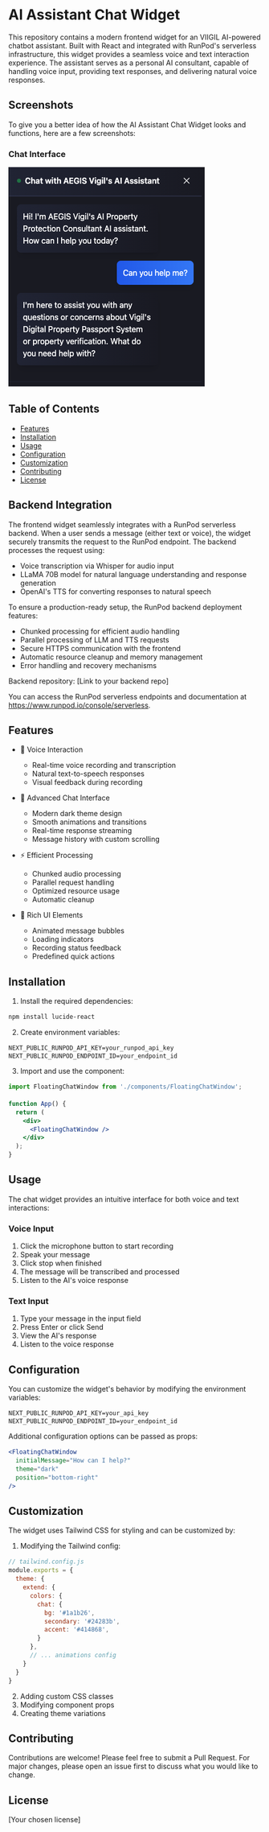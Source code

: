 # AI Assistant Chat Widget

This repository contains a modern frontend widget for an VIIGIL AI-powered chatbot assistant. Built with React and integrated with RunPod's serverless infrastructure, this widget provides a seamless voice and text interaction experience. The assistant serves as a personal AI consultant, capable of handling voice input, providing text responses, and delivering natural voice responses.

## Screenshots

To give you a better idea of how the AI Assistant Chat Widget looks and functions, here are a few screenshots:

### Chat Interface
![Chat Interface](images/chat-interface.png)

## Table of Contents
- [Features](#features)
- [Installation](#installation)
- [Usage](#usage)
- [Configuration](#configuration)
- [Customization](#customization)
- [Contributing](#contributing)
- [License](#license)

## Backend Integration
The frontend widget seamlessly integrates with a RunPod serverless backend. When a user sends a message (either text or voice), the widget securely transmits the request to the RunPod endpoint. The backend processes the request using:

- Voice transcription via Whisper for audio input
- LLaMA 70B model for natural language understanding and response generation
- OpenAI's TTS for converting responses to natural speech

To ensure a production-ready setup, the RunPod backend deployment features:
- Chunked processing for efficient audio handling
- Parallel processing of LLM and TTS requests
- Secure HTTPS communication with the frontend
- Automatic resource cleanup and memory management
- Error handling and recovery mechanisms

Backend repository: [Link to your backend repo]

You can access the RunPod serverless endpoints and documentation at https://www.runpod.io/console/serverless.

## Features
- 🎤 Voice Interaction
  - Real-time voice recording and transcription
  - Natural text-to-speech responses
  - Visual feedback during recording

- 💬 Advanced Chat Interface
  - Modern dark theme design
  - Smooth animations and transitions
  - Real-time response streaming
  - Message history with custom scrolling

- ⚡ Efficient Processing
  - Chunked audio processing
  - Parallel request handling
  - Optimized resource usage
  - Automatic cleanup

- 🎨 Rich UI Elements
  - Animated message bubbles
  - Loading indicators
  - Recording status feedback
  - Predefined quick actions

## Installation

1. Install the required dependencies:
```bash
npm install lucide-react
```

2. Create environment variables:
```env
NEXT_PUBLIC_RUNPOD_API_KEY=your_runpod_api_key
NEXT_PUBLIC_RUNPOD_ENDPOINT_ID=your_endpoint_id
```

3. Import and use the component:
```jsx
import FloatingChatWindow from './components/FloatingChatWindow';

function App() {
  return (
    <div>
      <FloatingChatWindow />
    </div>
  );
}
```

## Usage
The chat widget provides an intuitive interface for both voice and text interactions:

### Voice Input
1. Click the microphone button to start recording
2. Speak your message
3. Click stop when finished
4. The message will be transcribed and processed
5. Listen to the AI's voice response

### Text Input
1. Type your message in the input field
2. Press Enter or click Send
3. View the AI's response
4. Listen to the voice response

## Configuration
You can customize the widget's behavior by modifying the environment variables:

```env
NEXT_PUBLIC_RUNPOD_API_KEY=your_api_key
NEXT_PUBLIC_RUNPOD_ENDPOINT_ID=your_endpoint_id
```

Additional configuration options can be passed as props:
```jsx
<FloatingChatWindow 
  initialMessage="How can I help?"
  theme="dark"
  position="bottom-right"
/>
```

## Customization
The widget uses Tailwind CSS for styling and can be customized by:

1. Modifying the Tailwind config:
```javascript
// tailwind.config.js
module.exports = {
  theme: {
    extend: {
      colors: {
        chat: {
          bg: '#1a1b26',
          secondary: '#24283b',
          accent: '#414868',
        }
      },
      // ... animations config
    }
  }
}
```

2. Adding custom CSS classes
3. Modifying component props
4. Creating theme variations

## Contributing
Contributions are welcome! Please feel free to submit a Pull Request. For major changes, please open an issue first to discuss what you would like to change.

## License
[Your chosen license]
